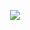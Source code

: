 <div align="center">
  
![](https://github.com/user-attachments/assets/a3a68d94-117b-4986-8aff-5fb79fdafdfb)

</div>

